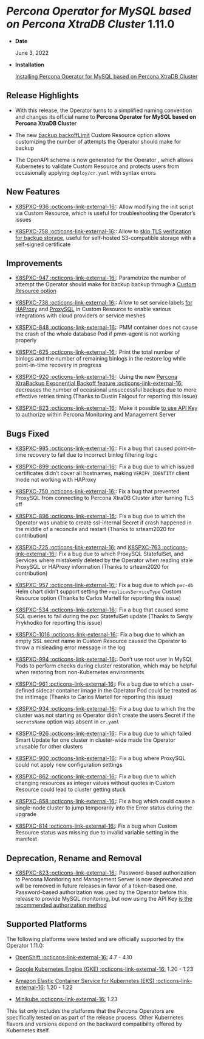 # *Percona Operator for MySQL based on Percona XtraDB Cluster* 1.11.0


* **Date**

    June 3, 2022



* **Installation**

    [Installing Percona Operator for MySQL based on Percona XtraDB Cluster](../System-Requirements.md#installation-guidelines)


## Release Highlights


* With this release, the Operator turns to a simplified naming convention and
changes its official name to **Percona Operator for MySQL based on Percona XtraDB Cluster**


* The new [backup.backoffLimit](../operator.md#backup-backofflimit) Custom Resource option allows customizing the number of attempts the Operator should make for backup


* The OpenAPI schema is now generated for the Operator
, which allows Kubernetes to validate
Custom Resource and protects users from occasionally applying
`deploy/cr.yaml` with syntax errors

## New Features


* [K8SPXC-936 :octicons-link-external-16:](https://jira.percona.com/browse/K8SPXC-936): Allow modifying the init script via Custom Resource,
which is useful for troubleshooting the Operator’s issues


* [K8SPXC-758 :octicons-link-external-16:](https://jira.percona.com/browse/K8SPXC-758): Allow to [skip TLS verification for backup storage](../operator.md#backup-storages-verifytls),
useful for self-hosted S3-compatible storage with a self-signed certificate

## Improvements


* [K8SPXC-947 :octicons-link-external-16:](https://jira.percona.com/browse/K8SPXC-947): Parametrize the number of attempt the Operator should
make for backup backup through a [Custom Resource option](../operator.md#backup-backofflimit)


* [K8SPXC-738 :octicons-link-external-16:](https://jira.percona.com/browse/K8SPXC-738): Allow to set service labels
[for HAProxy](../operator.md#haproxy-servicelabels) and [ProxySQL](../operator.md#proxysql-servicelabels)
in Custom Resource to enable various integrations with cloud providers or
service meshes


* [K8SPXC-848 :octicons-link-external-16:](https://jira.percona.com/browse/K8SPXC-848): PMM container does not cause the crash of the whole
database Pod if pmm-agent is not working properly


* [K8SPXC-625 :octicons-link-external-16:](https://jira.percona.com/browse/K8SPXC-625): Print the total number of binlogs and the number of
remaining binlogs in the restore log while point-in-time recovery in progress


* [K8SPXC-920 :octicons-link-external-16:](https://jira.percona.com/browse/K8SPXC-920): Using the new [Percona XtraBackup Exponential Backoff feature :octicons-link-external-16:](https://docs.percona.com/percona-xtrabackup/8.0/xbcloud/xbcloud_exbackoff.html)
decreases the number of occasional unsuccessful backups due to more effective
retries timing (Thanks to Dustin Falgout for reporting this issue)


* [K8SPXC-823 :octicons-link-external-16:](https://jira.percona.com/browse/K8SPXC-823): Make it possible
[to use API Key](../monitoring.md#operator-monitoring-client-token) to authorize within
Percona Monitoring and Management Server

## Bugs Fixed


* [K8SPXC-985 :octicons-link-external-16:](https://jira.percona.com/browse/K8SPXC-985): Fix a bug that caused point-in-time recovery to fail
due to incorrect binlog filtering logic


* [K8SPXC-899 :octicons-link-external-16:](https://jira.percona.com/browse/K8SPXC-899): Fix a bug due to which issued certificates didn’t
cover all hostnames, making `VERIFY_IDENTITY` client mode not working with
HAProxy


* [K8SPXC-750 :octicons-link-external-16:](https://jira.percona.com/browse/K8SPXC-750): Fix a bug that prevented ProxySQL from connecting to
Percona XtraDB Cluster after turning TLS off


* [K8SPXC-896 :octicons-link-external-16:](https://jira.percona.com/browse/K8SPXC-896): Fix a bug due to which the Operator was unable to
create ssl-internal Secret if crash happened in the middle of a reconcile and
restart (Thanks to srteam2020 for contribution)


* [K8SPXC-725 :octicons-link-external-16:](https://jira.percona.com/browse/K8SPXC-725) and [K8SPXC-763 :octicons-link-external-16:](https://jira.percona.com/browse/K8SPXC-763): Fix a bug due to which
ProxySQL StatefulSet,  and Services where
mistakenly deleted by the Operator when reading stale ProxySQL or HAProxy
information (Thanks to srteam2020 for contribution)


* [K8SPXC-957 :octicons-link-external-16:](https://jira.percona.com/browse/K8SPXC-957): Fix a bug due to which `pxc-db` Helm chart didn’t
support setting the `replicasServiceType` Custom Resource option (Thanks to
Carlos Martell for reporting this issue)


* [K8SPXC-534 :octicons-link-external-16:](https://jira.percona.com/browse/K8SPXC-534): Fix a bug that caused some SQL queries to fail during
the pxc StatefulSet update (Thanks to Sergiy Prykhodko for reporting this issue)


* [K8SPXC-1016 :octicons-link-external-16:](https://jira.percona.com/browse/K8SPXC-1016): Fix a bug due to which an empty SSL secret name in
Custom Resource caused the Operator to throw a misleading error message in
the log


* [K8SPXC-994 :octicons-link-external-16:](https://jira.percona.com/browse/K8SPXC-994): Don’t use root user in MySQL Pods to perform checks
during cluster restoration, which may be helpful when restoring from
non-Kubernetes environments


* [K8SPXC-961 :octicons-link-external-16:](https://jira.percona.com/browse/K8SPXC-961): Fix a bug due to which a user-defined sidecar container
image in the Operator Pod could be treated as the initImage (Thanks to Carlos
Martell for reporting this issue)


* [K8SPXC-934 :octicons-link-external-16:](https://jira.percona.com/browse/K8SPXC-934): Fix a bug due to which the the cluster was not starting
as Operator didn’t create the users Secret if the `secretsName` option was
absent in `cr.yaml`


* [K8SPXC-926 :octicons-link-external-16:](https://jira.percona.com/browse/K8SPXC-926): Fix a bug due to which failed Smart Update for one cluster in cluster-wide made the Operator unusable for other clusters


* [K8SPXC-900 :octicons-link-external-16:](https://jira.percona.com/browse/K8SPXC-900): Fix a bug where ProxySQL could not apply new
configuration settings


* [K8SPXC-862 :octicons-link-external-16:](https://jira.percona.com/browse/K8SPXC-862): Fix a bug due to which changing resources as integer
values without quotes in Custom Resource could lead to cluster getting stuck


* [K8SPXC-858 :octicons-link-external-16:](https://jira.percona.com/browse/K8SPXC-858): Fix a bug which could cause a single-node cluster to
jump temporarily into the Error status during the upgrade


* [K8SPXC-814 :octicons-link-external-16:](https://jira.percona.com/browse/K8SPXC-814): Fix a bug when Custom Resource status was missing due
to invalid variable setting in the manifest

## Deprecation, Rename and Removal


* [K8SPXC-823 :octicons-link-external-16:](https://jira.percona.com/browse/K8SPXC-823):  Password-based authorization to Percona Monitoring
and Management Server is now deprecated and will be removed in future releases
in favor of a token-based one. Password-based authorization was used by the
Operator before this release to provide MySQL monitoring, but now using the
API Key [is the recommended authorization method](../monitoring.md#operator-monitoring-client-token)

## Supported Platforms

The following platforms were tested and are officially supported by the Operator
1.11.0:


* [OpenShift :octicons-link-external-16:](https://www.redhat.com/en/technologies/cloud-computing/openshift) 4.7 - 4.10


* [Google Kubernetes Engine (GKE) :octicons-link-external-16:](https://cloud.google.com/kubernetes-engine) 1.20 - 1.23


* [Amazon Elastic Container Service for Kubernetes (EKS) :octicons-link-external-16:](https://aws.amazon.com) 1.20 - 1.22


* [Minikube :octicons-link-external-16:](https://minikube.sigs.k8s.io/docs/) 1.23

This list only includes the platforms that the Percona Operators are specifically tested on as part of the release process. Other Kubernetes flavors and versions depend on the backward compatibility offered by Kubernetes itself.
